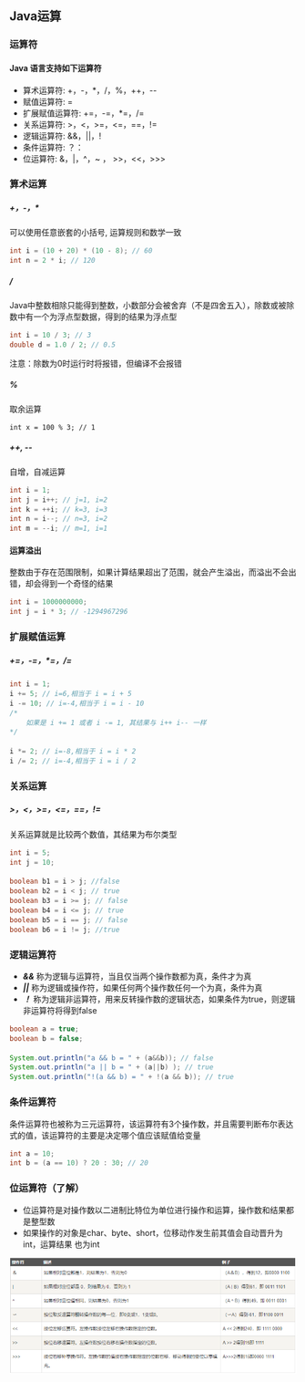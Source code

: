 ## Java运算

###  运算符
#### Java 语言支持如下运算符
- 算术运算符: +，-，*，/，%，++，--
- 赋值运算符: =
- 扩展赋值运算符: +=，-=，*=，/= 
- 关系运算符: >，<，>=，<=，==，!=
- 逻辑运算符:  &&，||，! 
- 条件运算符: ？： 
- 位运算符:  &，|，^，~ ， >>，<<，>>>

### 算术运算
##### +，-，*
可以使用任意嵌套的小括号, 运算规则和数学一致
```java
int i = (10 + 20) * (10 - 8); // 60
int n = 2 * i; // 120
```
##### /
Java中整数相除只能得到整数，小数部分会被舍弃（不是四舍五入），除数或被除数中有一个为浮点型数据，得到的结果为浮点型
```java
int i = 10 / 3; // 3
double d = 1.0 / 2; // 0.5
```
注意：除数为0时运行时将报错，但编译不会报错
##### %
取余运算
```
int x = 100 % 3; // 1
```
##### ++, --
自增，自减运算
```java
int i = 1;
int j = i++; // j=1, i=2
int k = ++i; // k=3, i=3 
int n = i--; // n=3, i=2
int m = --i; // m=1, i=1
```
#### 运算溢出
整数由于存在范围限制，如果计算结果超出了范围，就会产生溢出，而溢出不会出错，却会得到一个奇怪的结果
```java
int i = 1000000000;
int j = i * 3; // -1294967296
```

### 扩展赋值运算
##### +=，-=，*=，/= 
```java
int i = 1;
i += 5; // i=6,相当于 i = i + 5
i -= 10; // i=-4,相当于 i = i - 10
/*
    如果是 i += 1 或者 i -= 1, 其结果与 i++ i-- 一样
*/

i *= 2; // i=-8,相当于 i = i * 2
i /= 2; // i=-4,相当于 i = i / 2
```
### 关系运算
##### >，<，>=，<=，==，!=
关系运算就是比较两个数值，其结果为布尔类型
```java
int i = 5;
int j = 10;

boolean b1 = i > j; //false
boolean b2 = i < j; // true
boolean b3 = i >= j; // false
boolean b4 = i <= j; // true
boolean b5 = i == j; // false
boolean b6 = i != j; //true 
```
### 逻辑运算符
- ***&&*** 称为逻辑与运算符，当且仅当两个操作数都为真，条件才为真
- ***||*** 称为逻辑或操作符，如果任何两个操作数任何一个为真，条件为真
- ***！*** 称为逻辑非运算符，用来反转操作数的逻辑状态，如果条件为true，则逻辑非运算符将得到false

```java
boolean a = true;
boolean b = false;

System.out.println("a && b = " + (a&&b)); // false
System.out.println("a || b = " + (a||b) ); // true
System.out.println("!(a && b) = " + !(a && b)); // true
```
### 条件运算符
条件运算符也被称为三元运算符，该运算符有3个操作数，并且需要判断布尔表达式的值，该运算符的主要是决定哪个值应该赋值给变量
```java
int a = 10;
int b = (a == 10) ? 20 : 30; // 20
```
### 位运算符（了解）
- 位运算符是对操作数以二进制比特位为单位进行操作和运算，操作数和结果都是整型数
- 如果操作的对象是char、byte、short，位移动作发生前其值会自动晋升为int，运算结果 也为int 

<img src="..\..\..\img\Java教程\Java基础\位运算.png" />
